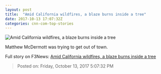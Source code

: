 ```yaml
---
layout: post
title:  "Amid California wildfires, a blaze burns inside a tree"
date: 2017-10-13 17:07:32Z
categories: cnn-com-top-stories
---
```


![Amid California wildfires, a blaze burns inside a tree](http://i2.cdn.cnn.com/cnnnext/dam/assets/171013090130-01-california-tree-fire-super-tease.jpg)

Matthew McDermott was trying to get out of town.


Full story on F3News: [Amid California wildfires, a blaze burns inside a tree](http://www.f3nws.com/n/BexatH)

> Posted on: Friday, October 13, 2017 5:07:32 PM
